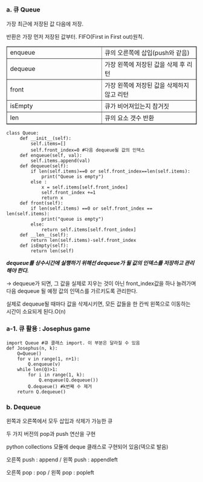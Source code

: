 ### **a. 큐 Queue**

가장 최근에 저장된 값 다음에 저장.

반환은 가장 먼저 저장된 값부터. FIFO(First in First out)원칙.

<table style="border-collapse: collapse; width: 100%;" border="1" data-ke-align="alignLeft"><tbody><tr><td style="width: 50%;">enqueue</td><td style="width: 50%;">큐의 오른쪽에 삽입(push와 같음)</td></tr><tr><td style="width: 50%;">dequeue</td><td style="width: 50%;">가장 왼쪽에 저장된 값을 삭제 후 리턴</td></tr><tr><td style="width: 50%;">front</td><td style="width: 50%;">가장 왼쪽에 저장된 값을 삭제하지 않고 리턴</td></tr><tr><td style="width: 50%;">isEmpty</td><td style="width: 50%;">큐가 비어져있는지 참거짓</td></tr><tr><td style="width: 50%;">len</td><td style="width: 50%;">큐의 요소 갯수 반환</td></tr></tbody></table>

```
class Queue:
     def __init__(self):
         self.items=[]
         self.front_index=0 #다음 dequeue될 값의 인덱스
     def enqueue(self, val):
         self.items.append(val)
     def dequeue(self):
         if len(self.items)==0 or self.front_index==len(self.items):
             print("Queue is empty")
         else : 
             x = self.items[self.front_index]
             self.front_index +=1
             return x
     def front(self):
         if len(self.items) ==0 or self.front_index == len(self.items):
             print("queue is empty")
         else:
             return self.items[self.front_index]
     def __len__(self):
         return len(self.items)-self.front_index
     def isEmpty(self):
         return len(self)
```

**_dequeue를 상수시간에 실행하기 위해선 dequeue가 될 값의 인덱스를 저장하고 관리해야 한다._**

\-> dequeue가 되면, 그 값을 실제로 지우는 것이 아닌 front\_index값을 하나 늘려가며 다음 dequeue 될 예정 값의 인덱스를 가르키도록 관리한다.

실제로 dequeue될 때마다 값을 삭제시키면, 모든 값들을 한 칸씩 왼쪽으로 이동하는 시간이 소요되게 된다.O(n)

### **a-1. 큐 활용 : Josephus game**

```
import Queue #큐 클래스 import. 이 부분은 달라질 수 있음
def Josephus(n, k):
    Q=Queue()
    for v in range(1, n+1):
        Q.enqueue(v)
    while len(Q)>1:
        for i in range(1, k):
            Q.enqueue(Q.dequeue())
        Q.dequeue() #k번째 수 제거
    return Q.dequeue()
```

### **b. Dequeue**

왼쪽과 오른쪽에서 모두 삽입과 삭제가 가능한 큐

두 가지 버전의 pop과 push 연산을 구현

python collections 모듈에 deque 클래스로 구현되어 있음(덱으로 발음)

오른쪽 push : append / 왼쪽 push : appendleft

오른쪽 pop : pop / 왼쪽 pop : popleft
